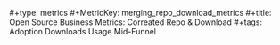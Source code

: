 #+type: metrics
#+MetricKey: merging_repo_download_metrics
#+title: Open Source Business Metrics: Correated Repo & Download
#+tags: Adoption Downloads Usage Mid-Funnel
